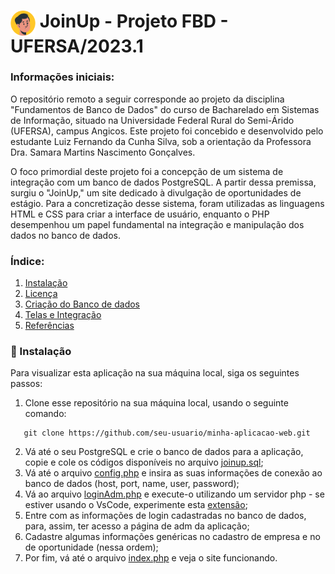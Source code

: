 <h1>
    <img align="center" width="40px" src="./joinup/view/images/logoIncon.svg">
    <span>JoinUp - Projeto FBD - UFERSA/2023.1</span>
</h1>

### Informações iniciais:
O repositório remoto a seguir corresponde ao projeto da disciplina "Fundamentos de Banco de Dados" do curso de Bacharelado em Sistemas de Informação, situado na Universidade Federal Rural do Semi-Árido (UFERSA), campus Angicos. Este projeto foi concebido e desenvolvido pelo estudante Luiz Fernando da Cunha Silva, sob a orientação da Professora Dra. Samara Martins Nascimento Gonçalves.

O foco primordial deste projeto foi a concepção de um sistema de integração com um banco de dados PostgreSQL. A partir dessa premissa, surgiu o "JoinUp," um site dedicado à divulgação de oportunidades de estágio. Para a concretização desse sistema, foram utilizadas as linguagens HTML e CSS para criar a interface de usuário, enquanto o PHP desempenhou um papel fundamental na integração e manipulação dos dados no banco de dados.

### Índice:

1. [Instalação](#instalacao)
2. [Licença]()
3. [Criação do Banco de dados]()
4. [Telas e Integração]()
5. [Referências]()

<div id='instalacao'/>  

### 🔧 Instalação

Para visualizar esta aplicação na sua máquina local, siga os seguintes passos:

1. Clone esse repositório na sua máquina local, usando o seguinte comando:

```
   git clone https://github.com/seu-usuario/minha-aplicacao-web.git
```

2. Vá até o seu PostgreSQL e crie o banco de dados para a aplicação, copie e cole os códigos disponíveis no arquivo [joinup.sql]();
3. Vá até o arquivo [config.php]() e insira as suas informações de conexão ao banco de dados (host, port, name, user, password);
4. Vá ao arquivo [loginAdm.php]() e execute-o utilizando um servidor php - se estiver usando o VsCode, experimente esta [extensão](https://marketplace.visualstudio.com/items?itemName=brapifra.phpserver);
5. Entre com as informações de login cadastradas no banco de dados, para, assim, ter acesso a página de adm da aplicação;
6. Cadastre algumas informações genéricas no cadastro de empresa e no de oportunidade (nessa ordem);
7. Por fim, vá até o arquivo [index.php]() e veja o site funcionando.






















































































































